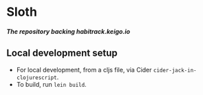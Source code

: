 # Sloth

##### The repository backing habitrack.keigo.io

## Local development setup
- For local development, from a cljs file, via Cider `cider-jack-in-clojurescript`.
- To build, run `lein build`.
